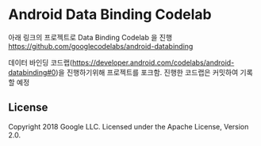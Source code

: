 Android Data Binding Codelab
=============================================
아래 링크의 프로젝트로 Data Binding Codelab 을 진행
https://github.com/googlecodelabs/android-databinding

데이터 바인딩 코드랩(https://developer.android.com/codelabs/android-databinding#0)을 진행하기위해
프로젝트를 포크함.
진행한 코드랩은 커밋하여 기록할 예정

License
--------

Copyright 2018 Google LLC. Licensed under the Apache License, Version 2.0.
